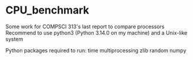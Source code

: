 # CPU_benchmark

Some work for COMPSCI 313's last report to compare processors
Recommend to use python3 (Python 3.14.0 on my machine) and a Unix-like system

Python packages required to run:
time
multiprocessing
zlib
random
numpy
